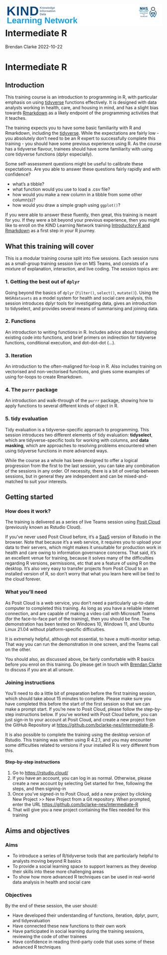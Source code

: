 ![](img/header.png) Intermediate R
================
Brendan Clarke
2022-10-22

# Intermediate R

## Introduction

This training course is an introduction to programming in R, with
particular emphasis on using [tidyverse](https://www.tidyverse.org/)
functions effectively. It is designed with data analysts working in
health, care, and housing in mind, and has a slight bias towards
[Rmarkdown](https://rmarkdown.rstudio.com/) as a likely endpoint of the
programming activities that it teaches.

The training expects you to have some basic familiarity with R and
Rmarkdown, including the [tidyverse](https://www.tidyverse.org/). While
the expectations are fairly low - you absolutely don’t need to be an R
expert to successfully complete this training - you should have some
previous experience using R. As the course has a tidyverse flavour,
trainees should have some familiarity with using core tidyverse
functions (dplyr especially).

Some self-assessment questions might be useful to calibrate these
expectations. Are you able to answer these questions fairly rapidly and
with confidence?

- what’s a tibble?
- what function would you use to load a .csv file?
- how would you make a new column in a tibble from some other column(s)?
- how would you draw a simple graph using `ggplot()`?

If you were able to answer these fluently, then great, this training is
meant for you. If they were a bit beyond your previous experience, then
you might like to enroll on the KIND Learning Network training
[Introductory R and Rmarkdown](https://learn.nes.nhs.scot/62249) as a
first step in your R journey.

## What this training will cover

This is a modular training course split into five sessions. Each session
runs as a small-group training session live on MS Teams, and consists of
a mixture of explanation, interaction, and live coding. The session
topics are:

### 1. Getting the best out of `dplyr`

Going beyond the basics of `dplyr` (`filter()`, `select()`, `mutate()`).
Using the `NHSRdatasets` as a model system for health and social care
analysis, this session introduces dplyr tools for investigating data,
gives an introduction to tidyselect, and provides several means of
summarising and joining data.

### 2. Functions

An introduction to writing functions in R. Includes advice about
translating existing code into functions, and brief primers on
indirection for tidyverse functions, conditional execution, and
dot-dot-dot (…).

### 3. Iteration

An introduction to the often-maligned for-loop in R. Also includes
training on vectorised and non-vectorised functions, and gives some
examples of using for-loops to create Rmarkdown.

### 4. The `purrr` package

An introduction and walk-through of the `purrr` package, showing how to
apply functions to several different kinds of object in R.

### 5. tidy evaluation

Tidy evaluation is a tidyverse-specific approach to programming. This
session introduces two different elements of tidy evaluation:
**tidyselect**, which are tidyverse-specific tools for working with
columns, and **data masking**, which are approaches to resolving
problems encountered when using tidyverse functions in more advanced
ways.

While the course as a whole has been designed to offer a logical
progression from the first to the last session, you can take any
combination of the sessions in any order. Of necessity, there is a bit
of overlap between sessions, but in general they are independent and can
be mixed-and-matched to suit your interests.

## Getting started

### How does it work?

The training is delivered as a series of live Teams session using [Posit
Cloud](https://rstudio.cloud/) (previously known as Rstudio Cloud).

If you’ve never used Posit Cloud before, it’s a
[SaaS](https://en.wikipedia.org/wiki/Software_as_a_service) version of
Rstudio in the browser. Note that because it’s a web service, it
requires you to upload your data to their servers, which might makes it
unsuitable for production work in health and care owing to information
governance concerns. That said, it’s an excellent venue for training,
because it solves many of the difficulties regarding R versions,
permissions, etc that are a feature of using R on the desktop. It’s also
very easy to transfer projects from Posit Cloud to an installed version
of R, so don’t worry that what you learn here will be tied to the cloud
forever.

### What you’ll need

As Posit Cloud is a web service, you don’t need a particularly
up-to-date computer to completed this training. As long as you have a
reliable internet connection, and are capable of making a video call
with Microsoft Teams (for the face-to-face part of the training), then
you should be fine. The demonstration has been tested on Windows 10,
Windows 11, and Ubuntu Linux 21.04 without platform-specific
difficulties.

It is extremely helpful, although not essential, to have a multi-monitor
setup. That way you can run the demonstration in one screen, and the
Teams call on the other.

You should also, as discussed above, be fairly comfortable with R basics
before you enrol on this training. Do please get in touch with [Brendan
Clarke](mailto:%20brendan.clarke2@nhs.scot?subject=Intermediate%20R%20training)
to discuss if you are at all unsure.

### Joining instructions

You’ll need to do a little bit of preparation before the first training
session, which should take about 15 minutes to complete. Please make
sure you have completed this before the start of the first session so
that we can make a prompt start. If you’re new to Posit Cloud, please
follow the step-by-step instructions below. If you’ve worked with Posit
Cloud before, you can just sign-in to your account at Posit Cloud, and
create a new project from the GitHub Repository at
<https://github.com/bclarke-nes/Intermediate-R>.

It is also possible to complete the training using the desktop version
of Rstudio. This training was written using R 4.2.1, and you may
encounter some difficulties related to versions if your installed R is
very different from this.

#### Step-by-step instructions

1.  Go to <https://rstudio.cloud/>
2.  If you have an account, you can log in as normal. Otherwise, please
    create a new account by selecting Get started for free, following
    the steps, and then signing-in
3.  Once you’ve signed-in to Posit Cloud, add a new project by clicking
    New Project \>\> New Project from a Git repository. When prompted,
    enter the URL <https://github.com/bclarke-nes/Intermediate-R>
4.  That will give you a new project containing the files needed for
    this training

## Aims and objectives

### Aims

- To introduce a series of R/tidyverse tools that are particularly
  helpful to analysts moving beyond R basics
- To provide a social learning space to support learners as they develop
  their skills into these more challenging areas
- To show how more advanced R techniques can be used in real-world data
  analysis in health and social care

### Objectives

By the end of these session, the user should:

- Have developed their understanding of functions, iteration, dplyr,
  purrr, and tidyevaluation
- Have connected these new functions to their own work
- Have participated in social learning during the training sessions,
  reviewing the code of other trainees
- Have confidence in reading third-party code that uses some of these
  advanced R techniques
